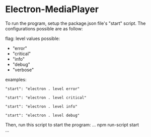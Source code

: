# Electron-MediaPlayer

To run the program, setup the package.json file's "start" script. The configurations possible are as follow:

flag: level
values possible:
- "error"
- "critical"
- "info"
- "debug"
- "verbose"

examples: 

    "start": "electron . level error"

    "start": "electron . level critical"

    "start": "electron . level info"

    "start": "electron . level debug"


Then, run this script to start the program: 
...
npm run-script start    
...